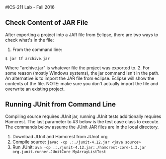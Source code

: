 #ICS-211 Lab - Fall 2016

## Check Content of JAR File
After exporting a project into a JAR file from Eclipse, there are two ways to check what's in the
file:
1. From the command line:
```
$ jar tf archive.jar
```
Where "archive.jar" is whatever file the project was exported to.
2. For some reason (mostly Windows systems), the jar command isn't in the path. An alternative is to
   import the JAR file from eclipse. Eclipse will show the contents of the file. NOTE: make sure you
   don't actually import the file and overwrite an existing project.

## Running JUnit from Command Line
Compiling source requires JUnit jar, running JUnit tests additionally requires Hamcrest.  The last
parameter to #3 below is the test case class to execute. The commands below assume the JUnit JAR
files are in the local directory.
1. Download JUnit and Hamcrest from JUnot.org
2. Compile source: `javac -cp .:./junit-4.12.jar <java source>`
3. Run JUnit: `ava -cp .:./junit-4.12.jar:./hamcrest-core-1.3.jar  org.junit.runner.JUnitCore
   MyArrayListTest`
